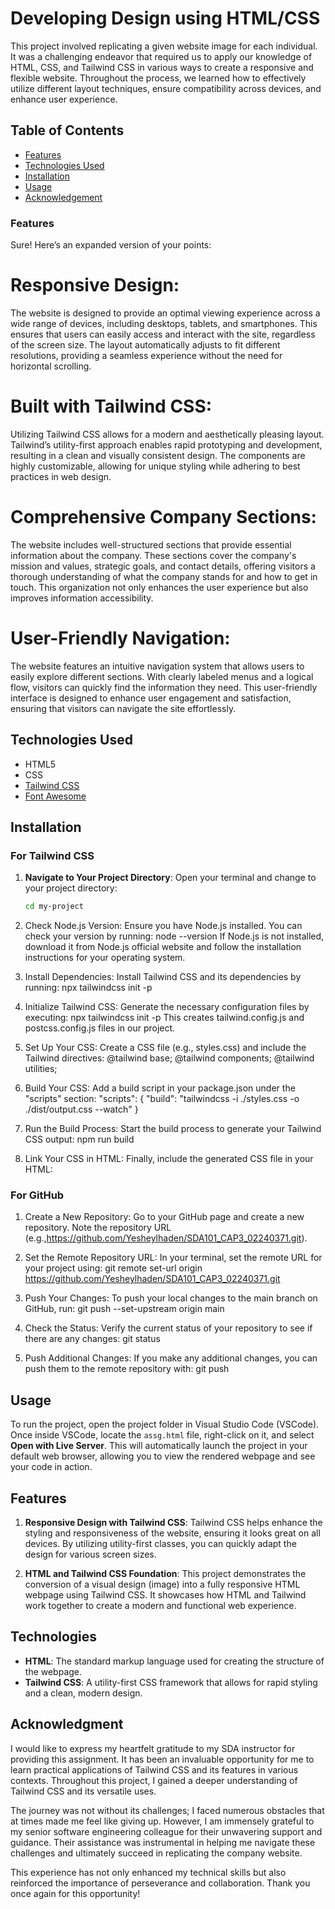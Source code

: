 # Developing Design using HTML/CSS
This project involved replicating a given website image for each individual. It was a challenging endeavor that required us to apply our knowledge of HTML, CSS, and Tailwind CSS in various ways to create a responsive and flexible website. Throughout the process, we learned how to effectively utilize different layout techniques, ensure compatibility across devices, and enhance user experience.

## Table of Contents

- [Features](#features)
- [Technologies Used](#technologies-used)
- [Installation](#installation)
- [Usage](#usage)
- [Acknowledgement](#acknowledgement)

### Features
Sure! Here’s an expanded version of your points:

# Responsive Design:
The website is designed to provide an optimal viewing experience across a wide range of devices, including desktops, tablets, and smartphones. This ensures that users can easily access and interact with the site, regardless of the screen size. The layout automatically adjusts to fit different resolutions, providing a seamless experience without the need for horizontal scrolling.

# Built with Tailwind CSS: 
Utilizing Tailwind CSS allows for a modern and aesthetically pleasing layout. Tailwind’s utility-first approach enables rapid prototyping and development, resulting in a clean and visually consistent design. The components are highly customizable, allowing for unique styling while adhering to best practices in web design.

# Comprehensive Company Sections: 
The website includes well-structured sections that provide essential information about the company. These sections cover the company's mission and values, strategic goals, and contact details, offering visitors a thorough understanding of what the company stands for and how to get in touch. This organization not only enhances the user experience but also improves information accessibility.

# User-Friendly Navigation: 
The website features an intuitive navigation system that allows users to easily explore different sections. With clearly labeled menus and a logical flow, visitors can quickly find the information they need. This user-friendly interface is designed to enhance user engagement and satisfaction, ensuring that visitors can navigate the site effortlessly.

## Technologies Used
- HTML5
- CSS
- [Tailwind CSS](https://tailwindcss.com/)
- [Font Awesome](https://fontawesome.com/)

## Installation

### For Tailwind CSS
1. **Navigate to Your Project Directory**:
   Open your terminal and change to your project directory:

   ```bash
   cd my-project

2. Check Node.js Version: Ensure you have Node.js installed. You can check your version by running:
     node --version
If Node.js is not installed, download it from Node.js official website and follow the installation instructions for your operating system. 

3. Install Dependencies: Install Tailwind CSS and its dependencies by running:
    npx tailwindcss init -p

4. Initialize Tailwind CSS: Generate the necessary configuration files by executing:
    npx tailwindcss init -p
This creates tailwind.config.js and postcss.config.js files in our project.

5. Set Up Your CSS: Create a CSS file (e.g., styles.css) and include the Tailwind directives:
    @tailwind base;
    @tailwind components;
    @tailwind utilities;

6. Build Your CSS: Add a build script in your package.json under the "scripts" section:
    "scripts": {
    "build": "tailwindcss -i ./styles.css -o ./dist/output.css --watch"
    }

7. Run the Build Process: Start the build process to generate your Tailwind CSS output:
    npm run build

8. Link Your CSS in HTML: Finally, include the generated CSS file in your HTML:
    <link href="/dist/output.css" rel="stylesheet">

### For GitHub
1. Create a New Repository: Go to your GitHub page and create a new repository. Note the repository URL (e.g.,https://github.com/Yesheylhaden/SDA101_CAP3_02240371.git).

2. Set the Remote Repository URL: In your terminal, set the remote URL for your project using:
    git remote set-url origin https://github.com/Yesheylhaden/SDA101_CAP3_02240371.git

3. Push Your Changes: To push your local changes to the main branch on GitHub, run:
    git push --set-upstream origin main

4. Check the Status: Verify the current status of your repository to see if there are any changes:
    git status

5. Push Additional Changes: If you make any additional changes, you can push them to the remote repository with:
    git push

## Usage
To run the project, open the project folder in Visual Studio Code (VSCode). Once inside VSCode, locate the `assg.html` file, right-click on it, and select **Open with Live Server**. This will automatically launch the project in your default web browser, allowing you to view the rendered webpage and see your code in action.

## Features
1. **Responsive Design with Tailwind CSS**: 
   Tailwind CSS helps enhance the styling and responsiveness of the website, ensuring it looks great on all devices. By utilizing utility-first classes, you can quickly adapt the design for various screen sizes.

2. **HTML and Tailwind CSS Foundation**: 
   This project demonstrates the conversion of a visual design (image) into a fully responsive HTML webpage using Tailwind CSS. It showcases how HTML and Tailwind work together to create a modern and functional web experience.

## Technologies
- **HTML**: The standard markup language used for creating the structure of the webpage.
- **Tailwind CSS**: A utility-first CSS framework that allows for rapid styling and a clean, modern design.

## Acknowledgment
I would like to express my heartfelt gratitude to my SDA instructor for providing this assignment. It has been an invaluable opportunity for me to learn practical applications of Tailwind CSS and its features in various contexts. Throughout this project, I gained a deeper understanding of Tailwind CSS and its versatile uses.

The journey was not without its challenges; I faced numerous obstacles that at times made me feel like giving up. However, I am immensely grateful to my senior software engineering colleague for their unwavering support and guidance. Their assistance was instrumental in helping me navigate these challenges and ultimately succeed in replicating the company website.

This experience has not only enhanced my technical skills but also reinforced the importance of perseverance and collaboration. Thank you once again for this opportunity!